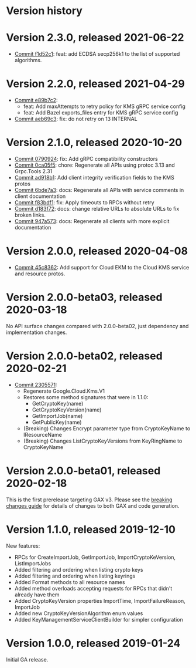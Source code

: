 # Version history

# Version 2.3.0, released 2021-06-22

- [Commit f1d52c1](https://github.com/googleapis/google-cloud-dotnet/commit/f1d52c1): feat: add ECDSA secp256k1 to the list of supported algorithms.

# Version 2.2.0, released 2021-04-29

- [Commit e89b7c2](https://github.com/googleapis/google-cloud-dotnet/commit/e89b7c2):
  - feat: Add maxAttempts to retry policy for KMS gRPC service config
  - feat: Add Bazel exports_files entry for KMS gRPC service config
- [Commit aeb69c3](https://github.com/googleapis/google-cloud-dotnet/commit/aeb69c3): fix: do not retry on 13 INTERNAL

# Version 2.1.0, released 2020-10-20

- [Commit 0790924](https://github.com/googleapis/google-cloud-dotnet/commit/0790924): fix: Add gRPC compatibility constructors
- [Commit 0ca05f5](https://github.com/googleapis/google-cloud-dotnet/commit/0ca05f5): chore: Regenerate all APIs using protoc 3.13 and Grpc.Tools 2.31
- [Commit ad918b1](https://github.com/googleapis/google-cloud-dotnet/commit/ad918b1): Add client integrity verification fields to the KMS protos
- [Commit 6bde7a3](https://github.com/googleapis/google-cloud-dotnet/commit/6bde7a3): docs: Regenerate all APIs with service comments in client documentation
- [Commit f83bdf1](https://github.com/googleapis/google-cloud-dotnet/commit/f83bdf1): fix: Apply timeouts to RPCs without retry
- [Commit d183f72](https://github.com/googleapis/google-cloud-dotnet/commit/d183f72): docs: change relative URLs to absolute URLs to fix broken links.
- [Commit 947a573](https://github.com/googleapis/google-cloud-dotnet/commit/947a573): docs: Regenerate all clients with more explicit documentation

# Version 2.0.0, released 2020-04-08

- [Commit 45c8362](https://github.com/googleapis/google-cloud-dotnet/commit/45c8362): Add support for Cloud EKM to the Cloud KMS service and resource protos.

# Version 2.0.0-beta03, released 2020-03-18

No API surface changes compared with 2.0.0-beta02, just dependency
and implementation changes.

# Version 2.0.0-beta02, released 2020-02-21

- [Commit 2305571](https://github.com/googleapis/google-cloud-dotnet/commit/2305571):
  - Regenerate Google.Cloud.Kms.V1
  - Restores some method signatures that were in 1.1.0:
    - GetCryptoKey(name)
    - GetCryptoKeyVersion(name)
    - GetImportJob(name)
    - GetPublicKey(name)
  - (Breaking) Changes Encrypt parameter type from CryptoKeyName to IResourceName
  - (Breaking) Changes ListCryptoKeyVersions from KeyRingName to CryptoKeyName

# Version 2.0.0-beta01, released 2020-02-18

This is the first prerelease targeting GAX v3. Please see the [breaking changes
guide](https://googleapis.github.io/google-cloud-dotnet/docs/guides/breaking-gax2.html)
for details of changes to both GAX and code generation.

# Version 1.1.0, released 2019-12-10

New features:

- RPCs for CreateImportJob, GetImportJob, ImportCryptoKeVersion, ListImportJobs
- Added filtering and ordering when listing crypto keys
- Added filtering and ordering when listing keyrings
- Added Format methods to all resource names
- Added method overloads accepting requests for RPCs that didn't already have them
- Added CryptoKeyVersion properties ImportTime, ImportFailureReason, ImportJob
- Added new CryptoKeyVersionAlgorithm enum values
- Added KeyManagementServiceClientBuilder for simpler configuration

# Version 1.0.0, released 2019-01-24

Initial GA release.

